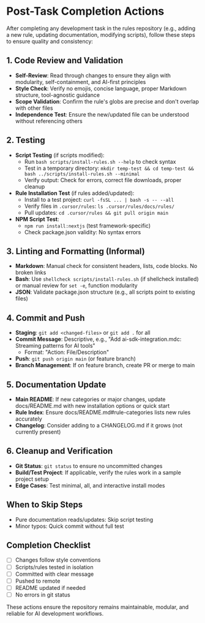 # Post-Task Completion Actions

After completing any development task in the rules repository (e.g., adding a new rule, updating documentation, modifying scripts), follow these steps to ensure quality and consistency:

## 1. Code Review and Validation
- **Self-Review**: Read through changes to ensure they align with modularity, self-containment, and AI-first principles
- **Style Check**: Verify no emojis, concise language, proper Markdown structure, tool-agnostic guidance
- **Scope Validation**: Confirm the rule's globs are precise and don't overlap with other files
- **Independence Test**: Ensure the new/updated file can be understood without referencing others

## 2. Testing
- **Script Testing** (if scripts modified):
  - Run `bash scripts/install-rules.sh --help` to check syntax
  - Test in a temporary directory: `mkdir temp-test && cd temp-test && bash ../scripts/install-rules.sh --minimal`
  - Verify output: Check for errors, correct file downloads, proper cleanup
- **Rule Installation Test** (if rules added/updated):
  - Install to a test project: `curl -fsSL ... | bash -s -- --all`
  - Verify files in `.cursor/rules`: `ls .cursor/rules/docs/rules/`
  - Pull updates: `cd .cursor/rules && git pull origin main`
- **NPM Script Test**:
  - `npm run install:nextjs` (test framework-specific)
  - Check package.json validity: No syntax errors

## 3. Linting and Formatting (Informal)
- **Markdown**: Manual check for consistent headers, lists, code blocks. No broken links
- **Bash**: Use `shellcheck scripts/install-rules.sh` (if shellcheck installed) or manual review for `set -e`, function modularity
- **JSON**: Validate package.json structure (e.g., all scripts point to existing files)

## 4. Commit and Push
- **Staging**: `git add <changed-files>` or `git add .` for all
- **Commit Message**: Descriptive, e.g., "Add ai-sdk-integration.mdc: Streaming patterns for AI tools"
  - Format: "Action: File/Description"
- **Push**: `git push origin main` (or feature branch)
- **Branch Management**: If on feature branch, create PR or merge to main

## 5. Documentation Update
- **Main README**: If new categories or major changes, update docs/README.md with new installation options or quick start
- **Rule Index**: Ensure docs/README.md#rule-categories lists new rules accurately
- **Changelog**: Consider adding to a CHANGELOG.md if it grows (not currently present)

## 6. Cleanup and Verification
- **Git Status**: `git status` to ensure no uncommitted changes
- **Build/Test Project**: If applicable, verify the rules work in a sample project setup
- **Edge Cases**: Test minimal, all, and interactive install modes

## When to Skip Steps
- Pure documentation reads/updates: Skip script testing
- Minor typos: Quick commit without full test

## Completion Checklist
- [ ] Changes follow style conventions
- [ ] Scripts/rules tested in isolation
- [ ] Committed with clear message
- [ ] Pushed to remote
- [ ] README updated if needed
- [ ] No errors in git status

These actions ensure the repository remains maintainable, modular, and reliable for AI development workflows.